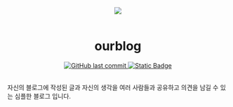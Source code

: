 <div align="center">
  <img 
    src="https://github.com/hxxtae/task-list/assets/79623316/5f09584c-e97c-4d79-8782-ae84f2d8d192"
    style="max-width: 400px"
  />
</div>

<br>

<div align="center">
  <h1>ourblog</h1>
</div>

<div align="center">
  <a href="https://github.com/hxxtae/ourblog/commits/main/">
    <img alt="GitHub last commit" src="https://img.shields.io/github/last-commit/hxxtae/ourblog?style=for-the-badge&labelColor=%23111&color=%23fff" />
  </a>
  <a href="https://github.com/hxxtae/ourblog">
    <img alt="Static Badge" src="https://img.shields.io/badge/OURBLOG-%20?style=for-the-badge&logo=github&labelColor=%23000&color=%23fff">
  </a>
</div>

<br>

자신의 블로그에 작성된 글과 자신의 생각을 여러 사람들과 공유하고 의견을 남길 수 있는 심플한 블로그 입니다.

